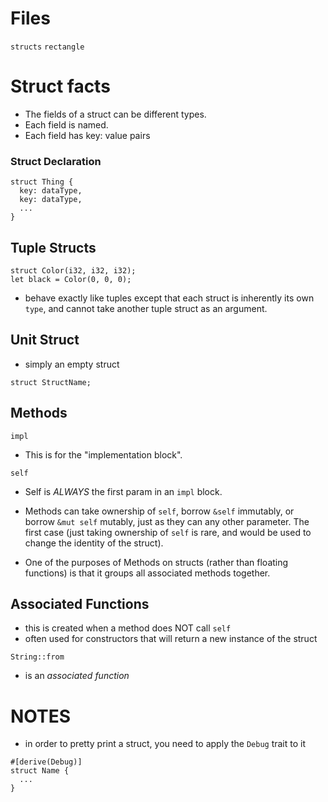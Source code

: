 # Files
`structs`
`rectangle`

# Struct facts
- The fields of a struct can be different types.
- Each field is named.
- Each field has key: value pairs

### Struct Declaration
```
struct Thing {
  key: dataType,
  key: dataType,
  ...
}
```

## Tuple Structs
```
struct Color(i32, i32, i32);
let black = Color(0, 0, 0);
```
- behave exactly like tuples except that each struct is inherently its own `type`, and cannot take another tuple struct as an argument.

## Unit Struct
- simply an empty struct
```
struct StructName;
```

## Methods

`impl`
- This is for the "implementation block".

`self`
- Self is *ALWAYS* the first param in an `impl` block.

- Methods can take ownership of `self`, borrow `&self` immutably, or borrow `&mut self` mutably, just as they can any other parameter. The first case (just taking ownership of `self` is rare, and would be used to change the identity of the struct).

- One of the purposes of Methods on structs (rather than floating functions) is that it groups all associated methods together.

## Associated Functions
- this is created when a method does NOT call `self`
- often used for constructors that will return a new instance of the struct

`String::from`
- is an *associated function*



# NOTES
- in order to pretty print a struct, you need to apply the `Debug` trait to it
```
#[derive(Debug)]
struct Name {
  ...
}
```